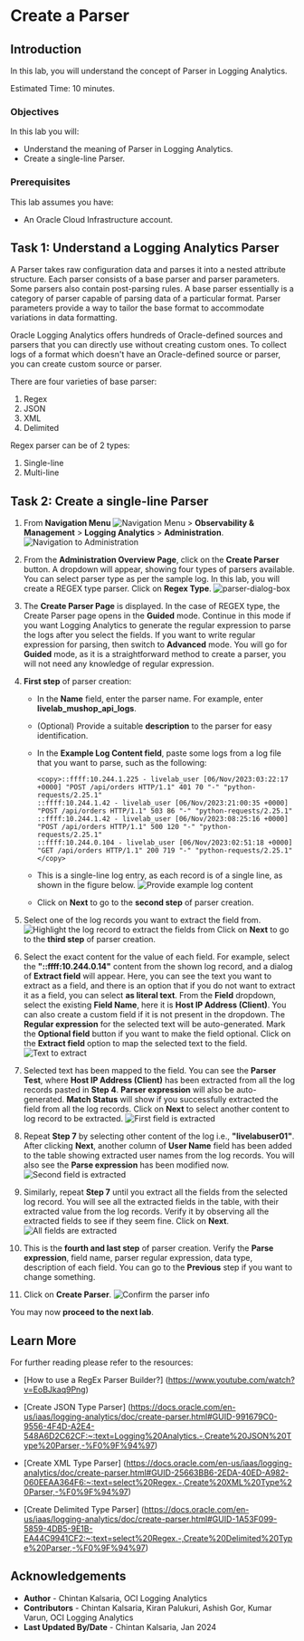 # Create a Parser

## Introduction

In this lab, you will understand the concept of Parser in Logging Analytics.

Estimated Time: 10 minutes.

### Objectives

In this lab you will:

* Understand the meaning of Parser in Logging Analytics.
* Create a single-line Parser.

### Prerequisites

This lab assumes you have:

* An Oracle Cloud Infrastructure account.

## Task 1: Understand a Logging Analytics Parser

A Parser takes raw configuration data and parses it into a nested attribute structure. Each parser consists of a base parser and parser parameters. Some parsers also contain post-parsing rules. A base parser essentially is a category of parser capable of parsing data of a particular format. Parser parameters provide a way to tailor the base format to accommodate variations in data formatting.

Oracle Logging Analytics offers hundreds of Oracle-defined sources and parsers that you can directly use without creating custom ones. To collect logs of a format which doesn't have an Oracle-defined source or parser, you can create custom source or parser.

There are four varieties of base parser:

1. Regex
2. JSON
3. XML
4. Delimited

Regex parser can be of 2 types:

1. Single-line
2. Multi-line

## Task 2: Create a single-line Parser

1. From **Navigation Menu** ![Navigation Menu](images/navigation-menu.png) > **Observability & Management** > **Logging Analytics** > **Administration**.
![Navigation to Administration](images/administration-navigation.png)

2. From the **Administration Overview Page**, click on the **Create Parser** button. A dropdown will appear, showing four types of parsers available. You can select parser type as per the sample log. In this lab, you will create a REGEX type parser. Click on **Regex Type**.
![parser-dialog-box](images/parser-dialog-box.png)

3. The **Create Parser Page** is displayed. In the case of REGEX type, the Create Parser page opens in the **Guided** mode. Continue in this mode if you want Logging Analytics to generate the regular expression to parse the logs after you select the fields. If you want to write regular expression for parsing, then switch to **Advanced** mode. You will go for **Guided** mode, as it is a straightforward method to create a parser, you will not need any knowledge of regular expression.

4. **First step** of parser creation:

    * In the **Name** field, enter the parser name. For example, enter **livelab\_mushop\_api\_logs**.
    * (Optional) Provide a suitable **description** to the parser for easy identification.
    * In the **Example Log Content field**, paste some logs from a log file that you want to parse, such as the following:

        ```text
        <copy>::ffff:10.244.1.225 - livelab_user [06/Nov/2023:03:22:17 +0000] "POST /api/orders HTTP/1.1" 401 70 "-" "python-requests/2.25.1"
        ::ffff:10.244.1.42 - livelab_user [06/Nov/2023:21:00:35 +0000] "POST /api/orders HTTP/1.1" 503 86 "-" "python-requests/2.25.1"
        ::ffff:10.244.1.42 - livelab_user [06/Nov/2023:08:25:16 +0000] "POST /api/orders HTTP/1.1" 500 120 "-" "python-requests/2.25.1"
        ::ffff:10.244.0.104 - livelab_user [06/Nov/2023:02:51:18 +0000] "GET /api/orders HTTP/1.1" 200 719 "-" "python-requests/2.25.1"</copy>
        ```

    * This is a single-line log entry, as each record is of a single line, as shown in the figure below.
    ![Provide example log content](images/provide-example-log-content.png)
    * Click on **Next** to go to the **second step** of parser creation.

5. Select one of the log records you want to extract the field from.
![Highlight the log record to extract the fields from](images/highlight-log-record.png)
Click on **Next** to go to the **third step** of parser creation.

6. Select the exact content for the value of each field. For example, select the **"::ffff:10.244.0.14"** content from the shown log record, and a dialog of **Extract field** will appear. Here, you can see the text you want to extract as a field, and there is an option that if you do not want to extract it as a field, you can select **as literal text**. From the **Field** dropdown, select the existing **Field Name**, here it is **Host IP Address (Client)**. You can also create a custom field if it is not present in the dropdown. The **Regular expression** for the selected text will be auto-generated. Mark the **Optional field** button if you want to make the field optional. Click on the **Extract field** option to map the selected text to the field.
![Text to extract](images/text-to-extract.png)

7. Selected text has been mapped to the field. You can see the **Parser Test**, where **Host IP Address (Client)** has been extracted from all the log records pasted in **Step 4**. **Parser expression** will also be auto-generated. **Match Status** will show if you successfully extracted the field from all the log records. Click on **Next** to select another content to log record to be extracted.
![First field is extracted](images/first-field-extracted.png)

8. Repeat **Step 7** by selecting other content of the log i.e., **"livelabuser01"**. After clicking **Next**, another column of **User Name** field has been added to the table showing extracted user names from the log records. You will also see the **Parse expression** has been modified now.
![Second field is extracted](images/second-field-extracted.png)

9. Similarly, repeat **Step 7** until you extract all the fields from the selected log record. You will see all the extracted fields in the table, with their extracted value from the log records. Verify it by observing all the extracted fields to see if they seem fine. Click on **Next**.
![All fields are extracted](images/all-fields-extracted.png)

10. This is the **fourth and last step** of parser creation. Verify the **Parse expression**, field name, parser regular expression, data type, description of each field. You can go to the **Previous** step if you want to change something.

11. Click on **Create Parser**.
![Confirm the parser info](images/confirm-parser-info.png)

You may now **proceed to the next lab**.

## Learn More

For further reading please refer to the resources:

* [How to use a RegEx Parser Builder?] (<https://www.youtube.com/watch?v=EoBJkaq9Png>)

* [Create JSON Type Parser] (<https://docs.oracle.com/en-us/iaas/logging-analytics/doc/create-parser.html#GUID-991679C0-9556-4F4D-A2E4-548A6D2C62CF:~:text=Logging%20Analytics.-,Create%20JSON%20Type%20Parser,-%F0%9F%94%97>)

* [Create XML Type Parser] (<https://docs.oracle.com/en-us/iaas/logging-analytics/doc/create-parser.html#GUID-25663BB6-2EDA-40ED-A982-060EEAA364F6:~:text=select%20Regex.-,Create%20XML%20Type%20Parser,-%F0%9F%94%97>)

* [Create Delimited Type Parser] (<https://docs.oracle.com/en-us/iaas/logging-analytics/doc/create-parser.html#GUID-1A53F099-5859-4DB5-9E1B-EA44C9941CF2:~:text=select%20Regex.-,Create%20Delimited%20Type%20Parser,-%F0%9F%94%97>)

## Acknowledgements

* **Author** - Chintan Kalsaria, OCI Logging Analytics
* **Contributors** -  Chintan Kalsaria, Kiran Palukuri, Ashish Gor, Kumar Varun, OCI Logging Analytics
* **Last Updated By/Date** - Chintan Kalsaria, Jan 2024